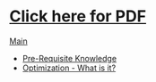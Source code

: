 # [Click here for PDF](./math3161.pdf)

[Main](./math3161.tex)

- [Pre-Requisite Knowledge](./prerequistie.tex)
- [Optimization - What is it?](./introduction.tex)
